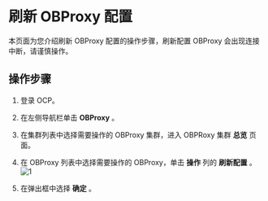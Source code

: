 刷新 OBProxy 配置 
==================================

本页面为您介绍刷新 OBProxy 配置的操作步骤，刷新配置 OBProxy 会出现连接中断，请谨慎操作。

操作步骤 
-------------------------

1. 登录 OCP。

   

2. 在左侧导航栏单击 **OBProxy** 。

   

3. 在集群列表中选择需要操作的 OBProxy 集群，进入 OBPRoxy 集群 **总览** 页面。

   

4. 在 OBProxy 列表中选择需要操作的 OBProxy，单击 **操作** 列的 **刷新配置** 。![1](https://help-static-aliyun-doc.aliyuncs.com/assets/img/zh-CN/4306260261/p271521.png)

   

5. 在弹出框中选择 **确定** 。

   



